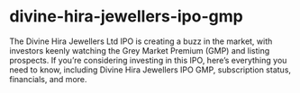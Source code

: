 # divine-hira-jewellers-ipo-gmp
The Divine Hira Jewellers Ltd IPO is creating a buzz in the market, with investors keenly watching the Grey Market Premium (GMP) and listing prospects. If you’re considering investing in this IPO, here’s everything you need to know, including Divine Hira Jewellers IPO GMP, subscription status, financials, and more.
